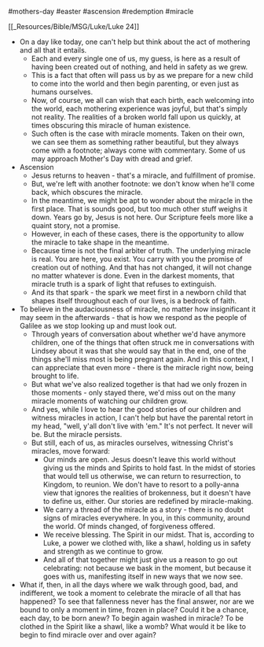#mothers-day #easter #ascension #redemption #miracle 

[[_Resources/Bible/MSG/Luke/Luke 24]]


- On a day like today, one can't help but think about the act of mothering and all that it entails.
	- Each and every single one of us, my guess, is here as a result of having been created out of nothing, and held in safety as we grew.  
	- This is a fact that often will pass us by as we prepare for a new child to come into the world and then begin parenting, or even just as humans ourselves. 
	- Now, of course, we all can wish that each birth, each welcoming into the world, each mothering experience was joyful, but that's simply not reality.  The realities of a broken world fall upon us quickly, at times obscuring this miracle of human existence.
	- Such often is the case with miracle moments.  Taken on their own, we can see them as something rather beautiful, but they always come with a footnote; always come with commentary.  Some of us may approach Mother's Day with dread and grief.  
- Ascension
	- Jesus returns to heaven - that's a miracle, and fulfillment of promise.
	- But, we're left with another footnote: we don't know when he'll come back, which obscures the miracle.
	- In the meantime, we might be apt to wonder about the miracle in the first place.  That is sounds good, but too much other stuff weighs it down.  Years go by, Jesus is not here.  Our Scripture feels more like a quaint story, not a promise.
	- However, in each of these cases, there is the opportunity to allow the miracle to take shape in the meantime.
	- Because time is not the final arbiter of truth.  The underlying miracle is real.  You are here, you exist.  You carry with you the promise of creation out of nothing.  And that has not changed, it will not change no matter whatever is done.  Even in the darkest moments, that miracle truth is a spark of light that refuses to extinguish.
	- And its that spark - the spark we meet first in a newborn child that shapes itself throughout each of our lives, is a bedrock of faith.
- To believe in the audaciousness of miracle, no matter how insignificant it may seem in the afterwards - that is how we respond as the people of Galilee as we stop looking up and must look out.
	- Through years of conversation about whether we'd have anymore children, one of the things that often struck me in conversations with Lindsey about it was that she would say that in the end, one of the things she'll miss most is being pregnant again.  And in this context, I can appreciate that even more - there is the miracle right now, being brought to life.
	- But what we've also realized together is that had we only frozen in those moments - only stayed there, we'd miss out on the many miracle moments of watching our children grow.
	- And yes, while I love to hear the good stories of our children and witness miracles in action, I can't help but have the parental retort in my head, "well, y'all don't live with 'em."  It's not perfect.  It never will be.  But the miracle persists.
	- But still, each of us, as miracles ourselves, witnessing Christ's miracles, move forward:
		- Our minds are open.  Jesus doesn't leave this world without giving us the minds and Spirits to hold fast.  In the midst of stories that would tell us otherwise, we can return to resurrection, to Kingdom, to reunion.  We don't have to resort to a polly-anna view that ignores the realities of brokenness, but it doesn't have to define us, either.  Our stories are redefined by miracle-making.
		- We carry a thread of the miracle as a story - there is no doubt signs of miracles everywhere.  In you, in this community, around the world.  Of minds changed, of forgiveness offered.  
		- We receive blessing.  The Spirit in our midst.  That is, according to Luke, a power we clothed with, like a shawl, holding us in safety and strength as we continue to grow.
		- And all of that together might just give us a reason to go out celebrating: not because we bask in the moment, but because it goes with us, manifesting itself in new ways that we now see.
- What if, then, in all the days where we walk through good, bad, and indifferent, we took a moment to celebrate the miracle of all that has happened?  To see that fallenness never has the final answer, nor are we bound to only a moment in time, frozen in place?  Could it be a chance, each day, to be born anew?  To begin again washed in miracle?  To be clothed in the Spirit like a shawl, like a womb?  What would it be like to begin to find miracle over and over again?